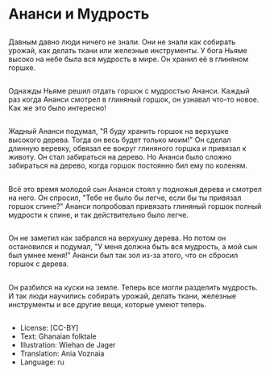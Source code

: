 # Ананси и Мудрость

##
Давным давно люди ничего не знали. Они не знали как собирать урожай, как делать ткани или железные инструменты. У бога Ньяме высоко на небе была вся мудрость в мире. Он хранил её в глиняном горшке.

##
Однажды Ньяме решил отдать горшок с мудростью Ананси. Каждый раз когда Ананси смотрел в глиняный горшок, он узнавал что-то новое. Как же это было интересно!

##
Жадный Ананси подумал, "Я буду хранить горшок на верхушке высокого дерева. Тогда он весь будет только моим!" Он сделал длинную веревку, обвязал ее вокруг глиняного горшка и привязал к животу. Он стал забираться на дерево. Но Ананси было сложно забираться на дерево, когда горшок постоянно бил ему по коленям.

##
Всё это время молодой сын Ананси стоял у подножья дерева и смотрел на него. Он спросил, "Тебе не было бы легче, если бы ты привязал горшок спине?" Ананси попробовал привязать глиняный горшок полный мудрости к спине, и так действительно было легче.

##
Он не заметил как забрался на верхушку дерева. Но потом он остановился и подумал, "У меня должна быть вся мудрость, а мой сын был умнее меня!" Ананси был так зол из-за этого, что он сбросил горшок с дерева.

##
Он разбился на куски на земле. Теперь все могли разделить мудрость. И так люди научились собирать урожай, делать ткани, железные инструменты и все другие вещи, которые умеют теперь.

##
* License: [CC-BY]
* Text: Ghanaian folktale
* Illustration: Wiehan de Jager
* Translation: Ania Voznaia
* Language: ru
